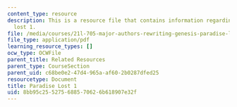 ```yaml
---
content_type: resource
description: This is a resource file that contains information regarding paradise
  lost 1.
file: /media/courses/21l-705-major-authors-rewriting-genesis-paradise-lost-and-twentieth-century-fantasy-spring-2009/8bb95c255275688570626b618907e32f_MIT21L_705S09_early_1667a.pdf
file_type: application/pdf
learning_resource_types: []
ocw_type: OCWFile
parent_title: Related Resources
parent_type: CourseSection
parent_uid: c68be0e2-47d4-965a-af60-2b0287dfed25
resourcetype: Document
title: Paradise Lost 1
uid: 8bb95c25-5275-6885-7062-6b618907e32f
---
```

